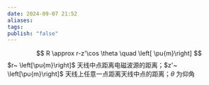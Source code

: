 ```yaml
---
date: 2024-09-07 21:52
aliases: 
tags: 
publish: "false"
---
```

$$
R \approx r-z'\cos \theta \quad \left[ \pu{m}\right]
$$
$r~ \left[\pu{m}\right]$ 天线中点距离电磁波源的距离；$z'~ \left[\pu{m}\right]$ 天线上任意一点距离天线中点的距离；$\theta$ 为仰角